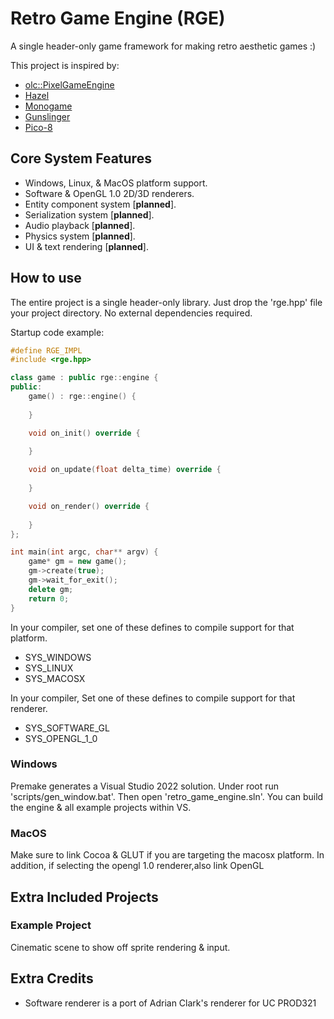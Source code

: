 # Retro Game Engine (RGE)
A single header-only game framework for making retro aesthetic games :)

This project is inspired by:
- [olc::PixelGameEngine](https://github.com/OneLoneCoder/olcPixelGameEngine)
- [Hazel](https://hazelengine.com)
- [Monogame](https://www.monogame.net)
- [Gunslinger](https://github.com/MrFrenik/gunslinger)
- [Pico-8](https://www.lexaloffle.com/pico-8.php)


## Core System Features
- Windows, Linux, & MacOS platform support.
- Software & OpenGL 1.0 2D/3D renderers.
- Entity component system [**planned**].
- Serialization system [**planned**].
- Audio playback [**planned**].
- Physics system [**planned**].
- UI & text rendering [**planned**].


## How to use
The entire project is a single header-only library. Just drop the 'rge.hpp' file your project directory. No external dependencies required.

Startup code example:
```C++
#define RGE_IMPL
#include <rge.hpp>

class game : public rge::engine {
public:
    game() : rge::engine() {
        
    }

    void on_init() override {
        
    }

	void on_update(float delta_time) override {
        
	}

    void on_render() override {
        
    }
};

int main(int argc, char** argv) {
    game* gm = new game();
	gm->create(true);
	gm->wait_for_exit();
	delete gm;
    return 0;
}
```

In your compiler, set one of these defines to compile support for that platform.
- SYS_WINDOWS
- SYS_LINUX
- SYS_MACOSX

In your compiler, Set one of these defines to compile support for that renderer.
- SYS_SOFTWARE_GL
- SYS_OPENGL_1_0

### Windows
Premake generates a Visual Studio 2022 solution.
Under root run 'scripts/gen_window.bat'. Then open 'retro_game_engine.sln'.
You can build the engine & all example projects within VS.

### MacOS
Make sure to link Cocoa & GLUT if you are targeting the macosx platform. In addition, if selecting the opengl 1.0 renderer,also link OpenGL

## Extra Included Projects
### Example Project
Cinematic scene to show off sprite rendering & input.


## Extra Credits
- Software renderer is a port of Adrian Clark's renderer for UC PROD321